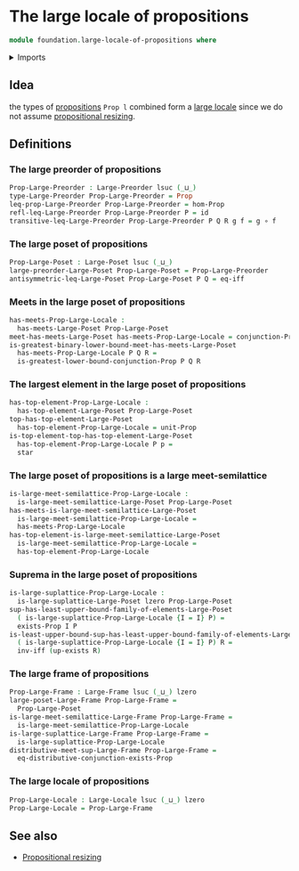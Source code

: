 # The large locale of propositions

```agda
module foundation.large-locale-of-propositions where
```

<details><summary>Imports</summary>

```agda
open import foundation.conjunction
open import foundation.existential-quantification
open import foundation.logical-equivalences
open import foundation.propositional-extensionality
open import foundation.unit-type
open import foundation.universal-property-cartesian-product-types
open import foundation.universe-levels

open import foundation-core.function-types
open import foundation-core.propositions

open import order-theory.large-frames
open import order-theory.large-locales
open import order-theory.large-meet-semilattices
open import order-theory.large-posets
open import order-theory.large-preorders
open import order-theory.large-suplattices
open import order-theory.least-upper-bounds-large-posets
open import order-theory.top-elements-large-posets
```

</details>

## Idea

the types of [propositions](foundation-core.propositions.md) `Prop l` combined
form a [large locale](order-theory.large-locales.md) since we do not assume
[propositional resizing](foundation.propositional-resizing.md).

## Definitions

### The large preorder of propositions

```agda
Prop-Large-Preorder : Large-Preorder lsuc (_⊔_)
type-Large-Preorder Prop-Large-Preorder = Prop
leq-prop-Large-Preorder Prop-Large-Preorder = hom-Prop
refl-leq-Large-Preorder Prop-Large-Preorder P = id
transitive-leq-Large-Preorder Prop-Large-Preorder P Q R g f = g ∘ f
```

### The large poset of propositions

```agda
Prop-Large-Poset : Large-Poset lsuc (_⊔_)
large-preorder-Large-Poset Prop-Large-Poset = Prop-Large-Preorder
antisymmetric-leq-Large-Poset Prop-Large-Poset P Q = eq-iff
```

### Meets in the large poset of propositions

```agda
has-meets-Prop-Large-Locale :
  has-meets-Large-Poset Prop-Large-Poset
meet-has-meets-Large-Poset has-meets-Prop-Large-Locale = conjunction-Prop
is-greatest-binary-lower-bound-meet-has-meets-Large-Poset
  has-meets-Prop-Large-Locale P Q R =
  is-greatest-lower-bound-conjunction-Prop P Q R
```

### The largest element in the large poset of propositions

```agda
has-top-element-Prop-Large-Locale :
  has-top-element-Large-Poset Prop-Large-Poset
top-has-top-element-Large-Poset
  has-top-element-Prop-Large-Locale = unit-Prop
is-top-element-top-has-top-element-Large-Poset
  has-top-element-Prop-Large-Locale P p =
  star
```

### The large poset of propositions is a large meet-semilattice

```agda
is-large-meet-semilattice-Prop-Large-Locale :
  is-large-meet-semilattice-Large-Poset Prop-Large-Poset
has-meets-is-large-meet-semilattice-Large-Poset
  is-large-meet-semilattice-Prop-Large-Locale =
  has-meets-Prop-Large-Locale
has-top-element-is-large-meet-semilattice-Large-Poset
  is-large-meet-semilattice-Prop-Large-Locale =
  has-top-element-Prop-Large-Locale
```

### Suprema in the large poset of propositions

```agda
is-large-suplattice-Prop-Large-Locale :
  is-large-suplattice-Large-Poset lzero Prop-Large-Poset
sup-has-least-upper-bound-family-of-elements-Large-Poset
  ( is-large-suplattice-Prop-Large-Locale {I = I} P) =
  exists-Prop I P
is-least-upper-bound-sup-has-least-upper-bound-family-of-elements-Large-Poset
  ( is-large-suplattice-Prop-Large-Locale {I = I} P) R =
  inv-iff (up-exists R)
```

### The large frame of propositions

```agda
Prop-Large-Frame : Large-Frame lsuc (_⊔_) lzero
large-poset-Large-Frame Prop-Large-Frame =
  Prop-Large-Poset
is-large-meet-semilattice-Large-Frame Prop-Large-Frame =
  is-large-meet-semilattice-Prop-Large-Locale
is-large-suplattice-Large-Frame Prop-Large-Frame =
  is-large-suplattice-Prop-Large-Locale
distributive-meet-sup-Large-Frame Prop-Large-Frame =
  eq-distributive-conjunction-exists-Prop
```

### The large locale of propositions

```agda
Prop-Large-Locale : Large-Locale lsuc (_⊔_) lzero
Prop-Large-Locale = Prop-Large-Frame
```

## See also

- [Propositional resizing](foundation.propositional-resizing.md)
